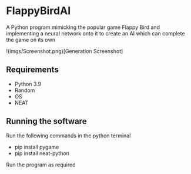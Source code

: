 # FlappyBirdAI
A Python program mimicking the popular game Flappy Bird and implementing a neural network onto it to create  an AI which can complete the game on its own

!(imgs/Screenshot.png)[Generation Screenshot]

## Requirements
* Python 3.9
* Random
* OS
* NEAT

## Running the software
Run the following commands in the python terminal
* pip install pygame
* pip install neat-python

Run the program as required
